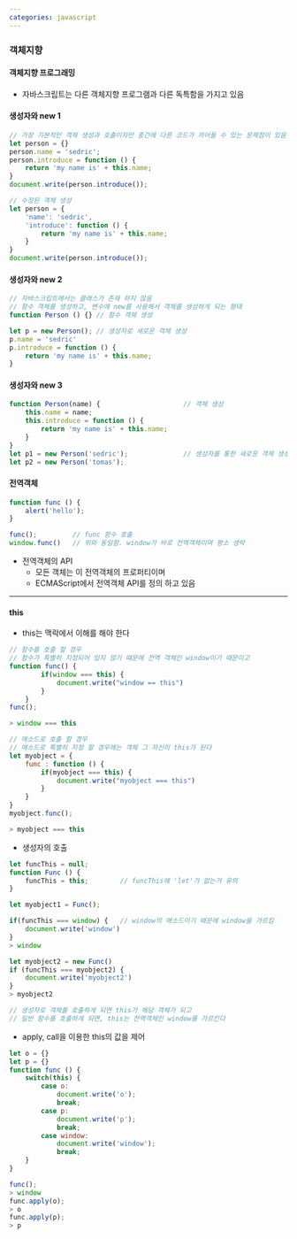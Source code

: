 ```yaml
---
categories: javascript
---
```


### 객체지향

#### 객체지향 프로그래밍

* 자바스크립트는 다른 객체지향 프로그램과 다른 독특함을 가지고 있음

#### 생성자와 new 1

```javascript
// 가장 기본적인 객체 생성과 호출이자만 중간에 다른 코드가 끼어들 수 있는 문제점이 있음
let person = {}
person.name = 'sedric';
person.introduce = function () {
    return 'my name is' + this.name;
}
document.write(person.introduce());

// 수정된 객체 생성
let person = {
    'name': 'sedric',
    'introduce': function () {
        return 'my name is' + this.name;
    }
}
document.write(person.introduce());
```

#### 생성자와 new 2

```javascript
// 자바스크립트에서는 클래스가 존재 하지 않음
// 함수 객체를 생성하고, 변수에 new를 사용해서 객체를 생성하게 되는 형태
function Person () {} // 함수 객체 생성

let p = new Person(); // 생성자로 새로운 객체 생성
p.name = 'sedric'
p.introduce = function () {
    return 'my name is' + this.name;
}
```

#### 생성자와 new 3

```javascript
function Person(name) {						// 객체 생성
    this.name = name;
    this.introduce = function () {
        return 'my name is' + this.name;
    }
}
let p1 = new Person('sedric');				// 생성자를 통한 새로운 객체 생성
let p2 = new Person('tomas');
```

#### 전역객체

```javascript
function func () {
    alert('hello');
}

func(); 		// func 함수 호출
window.func() 	// 위와 동일함. window가 바로 전역객체이며 평소 생략
```

* 전역객체의 API
  * 모든 객체는 이 전역객체의 프로퍼티이며
  * ECMAScript에서 전역객체 API를 정의 하고 있음

---



#### this

* this는 맥락에서 이해를 해야 한다

```javascript
// 함수를 호출 할 경우
// 함수가 특별히 지정되어 있지 않기 때문에 전역 객체인 window이기 때문이고
function func() {
        if(window === this) {
            document.write("window == this")
        }
    }
func();

> window === this

// 매소드로 호출 할 경우
// 매소드로 특별히 지정 할 경우에는 객체 그 자신이 this가 된다
let myobject = {
    func : function () {
        if(myobject === this) {
            document.write("myobject === this")
        }
    }
}
myobject.func();

> myobject === this
```

* 생성자의 호출

```javascript
let funcThis = null;
function Func () {
    funcThis = this;		// funcThis에 'let'가 없는거 유의
}

let myobject1 = Func();

if(funcThis === window) {	// window의 매소드이기 때문에 window을 가르킴
    document.write('window') 
}
> window

let myobject2 = new Func()
if (funcThis === myobject2) {
    document.write('myobject2')
}
> myobject2

// 생성자로 객체를 호출하게 되면 this가 해당 객체가 되고
// 일반 함수를 호출하게 되면, this는 전역객체인 window를 가르킨다
```

* apply, call을 이용한 this의 값을 제어

```javascript
let o = {}
let p = {}
function func () {
    switch(this) {
        case o:
            document.write('o');
            break;
        case p:
            document.write('p');
            break;
        case window:
            document.write('window');
            break;
    }
}

func();
> window
func.apply(o);
> o
func.apply(p);
> p
```
